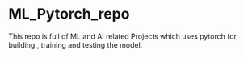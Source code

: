 # ML_Pytorch_repo
This repo is full of ML and AI related Projects which uses pytorch for building , training and testing the model.
